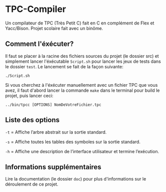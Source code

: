 # TPC-Compiler
Un compilateur de TPC (Très Petit C) fait en C en complément de Flex et Yacc/Bison. Projet scolaire fait avec un binôme.

## Comment l'éxécuter?
Il faut se placer à la racine des fichiers sources du projet (le dossier src) et simplement lancer l'éxécutable `Script.sh` pour lancer les jeux de tests dans le dossier `test`. Le lancement se fait de la façon suivante: 

`./Script.sh`

Si vous cherchez à l'éxécuter manuellement avec un fichier TPC que vous avez, il faut d'abord lancer la commande `make` dans le terminal pour build le projet, puis lancer ceci:

`../bin/tpcc [OPTIONS] NomDeVotreFichier.tpc`

## Liste des options
`-t` = Affiche l’arbre abstrait sur la sortie standard.

`-s` = Affiche toutes les tables des symboles sur la sortie standard.

`-h` = Affiche une description de l’interface utilisateur et termine l’exécution.

## Informations supplémentaires

Lire la documentation (le dossier `doc`) pour plus d'informations sur le déroulement de ce projet.




